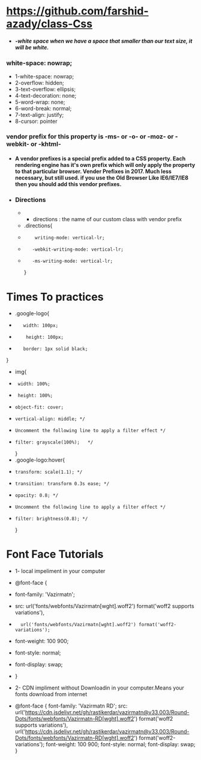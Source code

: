 # https://github.com/farshid-azady/class-Css

- ##### -white space when we have a space that smaller than our text size, it will be white.

### white-space: nowrap;

- 1-white-space: nowrap;
- 2-overflow: hidden;
- 3-text-overflow: ellipsis;
- 4-text-decoration: none;
- 5-word-wrap: none;
- 6-word-break: normal;
- 7-text-align: justify;
- 8-cursor: pointer

### vendor prefix for this property is -ms- or -o- or -moz- or -webkit- or -khtml-

- #### A vendor prefixes is a special prefix added to a CSS property. Each rendering engine has it's own prefix which will only apply the property to that particular browser. Vender Prefixes in 2017. Much less necessary, but still used. if you use the Old Browser Like IE6/IE7/IE8 then you should add this vendor prefixes.

- ### Directions
  -  - directions : the name of our custom class with vendor prefix
  - .directions{
  -         writing-mode: vertical-lr;
  -        -webkit-writing-mode: vertical-lr;
  -        -ms-writing-mode: vertical-lr;
    }

# Times To practices

- .google-logo{
  
-        width: 100px;
-         height: 100px;
-        border: 1px solid black;

}

- img{
-      width: 100%;
-      height: 100%;
-     object-fit: cover;
-     vertical-align: middle; */
-     Uncomment the following line to apply a filter effect */
-     filter: grayscale(100%);   */
  }
- .google-logo:hover{
-     transform: scale(1.1); */
-     transition: transform 0.3s ease; */
-     opacity: 0.8; */
-     Uncomment the following line to apply a filter effect */
-     filter: brightness(0.8); */
  }

# Font Face Tutorials
- 1- local impeliment in your computer

- @font-face {
-  font-family: 'Vazirmatn';
-  src: url('fonts/webfonts/Vazirmatn[wght].woff2') format('woff2 supports variations'),
-       url('fonts/webfonts/Vazirmatn[wght].woff2') format('woff2-variations');
-  font-weight: 100 900;
-  font-style: normal;
-  font-display: swap;
- }

- 2- CDN impliment without Downloadin in your computer.Means your fonts download from internet

-    @font-face {
  font-family: 'Vazirmatn RD';
  src: url('https://cdn.jsdelivr.net/gh/rastikerdar/vazirmatn@v33.003/Round-Dots/fonts/webfonts/Vazirmatn-RD[wght].woff2') format('woff2 supports variations'),
       url('https://cdn.jsdelivr.net/gh/rastikerdar/vazirmatn@v33.003/Round-Dots/fonts/webfonts/Vazirmatn-RD[wght].woff2') format('woff2-variations');
  font-weight: 100 900;
  font-style: normal;
  font-display: swap;
}
